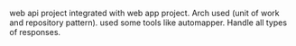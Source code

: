 web api project integrated with web app project.
Arch used (unit of work and repository pattern).
used some tools like automapper.
Handle all types of responses.
